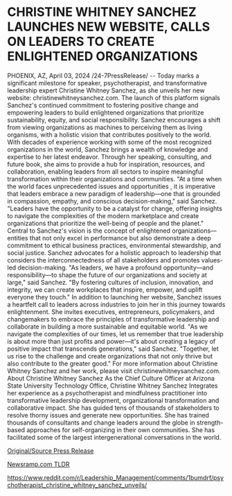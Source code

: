# CHRISTINE WHITNEY SANCHEZ LAUNCHES NEW WEBSITE, CALLS ON LEADERS TO CREATE ENLIGHTENED ORGANIZATIONS

PHOENIX, AZ, April 03, 2024 /24-7PressRelease/ -- Today marks a significant milestone for speaker, psychotherapist, and transformative leadership expert Christine Whitney Sanchez, as she unveils her new website: christinewhitneysanchez.com. The launch of this platform signals Sanchez's continued commitment to fostering positive change and empowering leaders to build enlightened organizations that prioritize sustainability, equity, and social responsibility. Sanchez encourages a shift from viewing organizations as machines to perceiving them as living organisms, with a holistic vision that contributes positively to the world.  With decades of experience working with some of the most recognized organizations in the world, Sanchez brings a wealth of knowledge and expertise to her latest endeavor. Through her speaking, consulting, and future book, she aims to provide a hub for inspiration, resources, and collaboration, enabling leaders from all sectors to inspire meaningful transformation within their organizations and communities.  "At a time when the world faces unprecedented issues and opportunities , it is imperative that leaders embrace a new paradigm of leadership—one that is grounded in compassion, empathy, and conscious decision-making," said Sanchez. "Leaders have the opportunity to be a catalyst for change, offering insights to navigate the complexities of the modern marketplace and create organizations that prioritize the well-being of people and the planet."  Central to Sanchez's vision is the concept of enlightened organizations—entities that not only excel in performance but also demonstrate a deep commitment to ethical business practices, environmental stewardship, and social justice. Sanchez advocates for a holistic approach to leadership that considers the interconnectedness of all stakeholders and promotes values-led decision-making.  "As leaders, we have a profound opportunity—and responsibility—to shape the future of our organizations and society at large," said Sanchez. "By fostering cultures of inclusion, innovation, and integrity, we can create workplaces that inspire, empower, and uplift everyone they touch."  In addition to launching her website, Sanchez issues a heartfelt call to leaders across industries to join her in this journey towards enlightenment. She invites executives, entrepreneurs, policymakers, and changemakers to embrace the principles of transformative leadership and collaborate in building a more sustainable and equitable world.  "As we navigate the complexities of our times, let us remember that true leadership is about more than just profits and power—it's about creating a legacy of positive impact that transcends generations," said Sanchez. "Together, let us rise to the challenge and create organizations that not only thrive but also contribute to the greater good."  For more information about Christine Whitney Sanchez and her work, please visit christinewhitneysanchez.com.  About Christine Whitney Sanchez  As the Chief Culture Officer at Arizona State University Technology Office, Christine Whitney Sanchez Integrates her experience as a psychotherapist and mindfulness practitioner into transformative leadership development, organizational transformation and collaborative impact. She has guided tens of thousands of stakeholders to resolve thorny issues and generate new opportunities. She has trained thousands of consultants and change leaders around the globe in strength-based approaches for self-organizing in their own communities. She has facilitated some of the largest intergenerational conversations in the world. 

[Original/Source Press Release](https://www.24-7pressrelease.com/press-release/509741/christine-whitney-sanchez-launches-new-website-calls-on-leaders-to-create-enlightened-organizations)
                    

[Newsramp.com TLDR](None) 

https://www.reddit.com/r/Leadership_Management/comments/1bumdrf/psychotherapist_christine_whitney_sanchez_unveils/